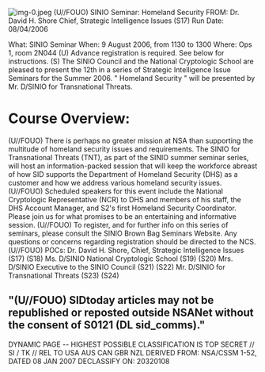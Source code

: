 ![img-0.jpeg](img-0.jpeg)
(U//FOUO) SINIO Seminar: Homeland Security
FROM: Dr. David H. Shore
Chief, Strategic Intelligence Issues (S17)
Run Date: 08/04/2006

What: SINIO Seminar
When: 9 August 2006, from 1130 to 1300
Where: Ops 1, room 2N044
(U) Advance registration is required. See below for instructions.
(S) The SINIO Council and the National Cryptologic School are pleased to present the 12th in a series of Strategic Intelligence Issue Seminars for the Summer 2006. " Homeland Security " will be presented by Mr. D/SINIO for Transnational Threats.

# Course Overview: 

(U//FOUO) There is perhaps no greater mission at NSA than supporting the multitude of homeland security issues and requirements. The SINIO for Transnational Threats (TNT), as part of the SINIO summer seminar series, will host an information-packed session that will keep the workforce abreast of how SID supports the Department of Homeland Security (DHS) as a customer and how we address various homeland security issues.
(U//FOUO) Scheduled speakers for this event include the National Cryptologic Representative (NCR) to DHS and members of his staff, the DHS Account Manager, and S2's first Homeland Security Coordinator. Please join us for what promises to be an entertaining and informative session.
(U//FOUO) To register, and for further info on this series of seminars, please consult the SINIO Brown Bag Seminars Website. Any questions or concerns regarding registration should be directed to the NCS.
(U//FOUO) POCs:
Dr. David H. Shore, Chief, Strategic Intelligence Issues (S17) (S18)
Ms. D/SINIO National Cryptologic School (S19) (S20)
Mrs. D/SINIO Executive to the SINIO Council (S21) (S22)
Mr. D/SINIO for Transnational Threats (S23) (S24)

## "(U//FOUO) SIDtoday articles may not be republished or reposted outside NSANet without the consent of S0121 (DL sid_comms)."

DYNAMIC PAGE -- HIGHEST POSSIBLE CLASSIFICATION IS TOP SECRET // SI / TK // REL TO USA AUS CAN GBR NZL DERIVED FROM: NSA/CSSM 1-52, DATED 08 JAN 2007 DECLASSIFY ON: 20320108
